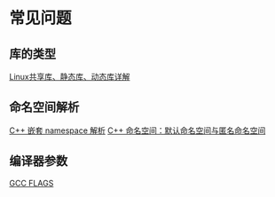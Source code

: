 # 常见问题

## 库的类型

[Linux共享库、静态库、动态库详解](https://www.cnblogs.com/sunsky303/p/7731911.html)

## 命名空间解析

[C++ 嵌套 namespace 解析](https://juejin.cn/post/6857516154799030286)
[C++ 命名空间：默认命名空间与匿名命名空间](https://blog.csdn.net/PecoHe/article/details/112505385)

## 编译器参数

[GCC FLAGS](https://developers.redhat.com/blog/2018/03/21/compiler-and-linker-flags-gcc)